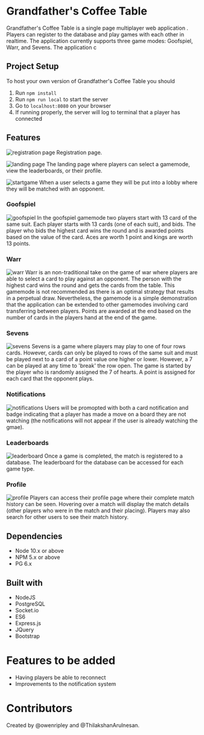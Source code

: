 # Grandfather's Coffee Table
Grandfather's Coffee Table is a single page multiplayer web application . Players can register to the database and play games with each other in realtime. The application currently supports three game modes: Goofspiel, Warr, and Sevens.  The application c

## Project Setup
To host your own version of Grandfather's Coffee Table you should
 1. Run `npm install`
 2. Run `npm run local` to start the server
 3. Go to `localhost:8080` on your browser
 4. If running properly, the server will log to terminal that a player has connected

## Features

![registration page](./doc/registration.png)
Registration page.


![landing page](./doc/landingpage.png)
The landing page where players can select a gamemode, view the leaderboards, or their profile.

![startgame](./doc/start_game.png)
When a user selects a game they will be put into a lobby where they will be matched with an opponent.

### Goofspiel
![goofspiel](./doc/goofspiel.png)
In the goofspiel gamemode two players start with 13 card of the same suit. Each player starts with 13 cards (one of each suit), and bids. The player who bids the highest card wins the round and is awarded points based on the value of the card. Aces are worth 1 point and kings are worth 13 points.

### Warr
![warr](./doc/war.png)
Warr is an non-traditional take on the game of war where players are able to select a card to play against an opponent. The person with the highest card wins the round and gets the cards from the table. This gamemode is not recommended as there is an optimal strategy that results in a perpetual draw. Nevertheless, the gamemode is a simple demonstration that the application can be extended to other gamemodes involving card transferring between players. Points are awarded at the end based on the number of cards in the players hand at the end of the game.

### Sevens
![sevens](./doc/sevens_in_game.png)
Sevens is a game where players may play to one of four rows cards. However, cards can only be played to rows of the same suit and must be played next to a card of a point value one higher or lower. However, a 7 can be played at any time to 'break' the row open. The game is started by the player who is randomly assigned the 7 of hearts. A point is assigned for each card that the opponent plays.

### Notifications
![notifications](./doc/profile_page.png)
Users will be promopted with both a card notification and badge indicating that a player has made a move on a board they are not watching (the notifications will not appear if the user is already watching the gmae).

### Leaderboards
![leaderboard](./doc/leaderboard.png)
Once a game is completed, the match is registered to a database. The leaderboard for the database can be accessed for each game type.

### Profile
![profile](./doc/profile_page.png)
Players can access their profile page where their complete match history can be seen. Hovering over a match will display the match details (other players who were in the match and their placing). Players may also search for other users to see their match history.


## Dependencies

- Node 10.x or above
- NPM 5.x or above
- PG 6.x

## Built with
- NodeJS
- PostgreSQL
- Socket.io
- ES6
- Express.js
- JQuery
- Bootstrap

# Features to be added
- Having players be able to reconnect
- Improvements to the notification system

# Contributors
Created by @owenripley and @ThilakshanArulnesan.
